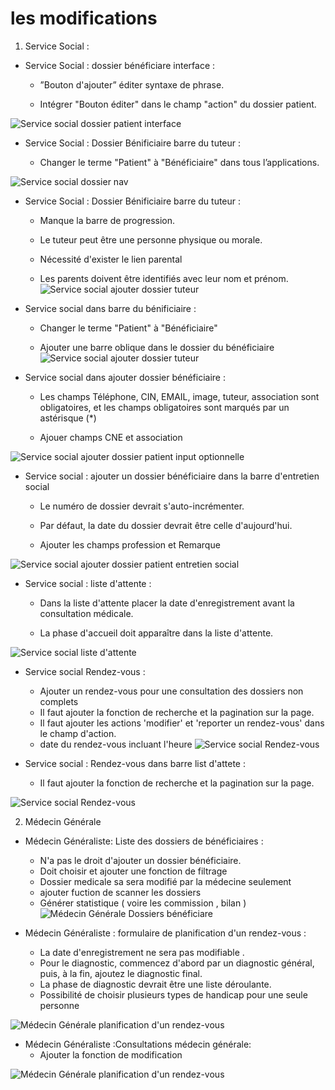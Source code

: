
# les modifications 
1. Service Social :

- Service Social : dossier bénéficiare interface :

    - ”Bouton d'ajouter” éditer syntaxe de phrase.

    - Intégrer "Bouton éditer" dans le champ "action" du dossier patient.


![Service social dossier patient interface](imgs/SerSocModification1.PNG)

- Service Social : Dossier Bénificiaire barre du tuteur :

    - Changer le terme "Patient" à "Bénéficiaire" dans tous l’applications.

![Service social dossier nav](imgs/SerSocModification2.PNG)

- Service Social : Dossier Bénificiaire barre du tuteur :

    - Manque la barre de progression.

    - Le tuteur peut être une personne physique ou morale.

    - Nécessité d'exister le lien  parental

    - Les parents doivent être identifiés avec leur nom et prénom.
![Service social ajouter dossier tuteur](imgs/SerSocModification3.PNG)

- Service social dans barre du bénificiaire :

    - Changer le terme "Patient" à "Bénéficiaire"

    - Ajouter une barre oblique dans le dossier du bénéficiaire
![Service social ajouter dossier tuteur](imgs/SerSocModification4.PNG)

- Service social dans ajouter dossier bénéficiaire  :

    - Les champs Téléphone, CIN, EMAIL, image, tuteur, association sont obligatoires, et les champs obligatoires sont marqués par un astérisque (*)

    - Ajouer champs CNE et association

![Service social ajouter dossier patient input optionnelle](imgs/SerSocModification5.png)


- Service social : ajouter un dossier bénéficiaire dans la barre d'entretien social

    - Le numéro de dossier devrait s'auto-incrémenter.

    - Par défaut, la date du dossier devrait être celle d'aujourd'hui.

    - Ajouter les champs profession et Remarque


![Service social ajouter dossier patient entretien social](imgs/SerSocModification6.png)

- Service social : liste d'attente :

    - Dans la liste d'attente placer la date d'enregistrement avant la consultation médicale.

    - La phase d'accueil doit apparaître dans la liste d'attente.

![Service social liste d'attente](imgs/SerSocModification7.png)

- Service social Rendez-vous :
    - Ajouter un rendez-vous pour une consultation des dossiers non complets
    - Il faut ajouter la fonction de recherche et la pagination sur la page.
    - Il faut ajouter les actions 'modifier' et 'reporter un rendez-vous' dans le champ d'action.
    - date du rendez-vous incluant l'heure
![Service social Rendez-vous](imgs/SerSocModification8.png)

- Service social : Rendez-vous dans barre list d'attete :
    - Il faut ajouter la fonction de recherche et la pagination sur la page.

![Service social Rendez-vous](imgs/SerSocModification9.png)


2. Médecin Générale

- Médecin Généraliste: Liste des dossiers de bénéficiaires :
    - N'a pas le droit d'ajouter un dossier bénéficiaire.
    - Doit choisir et ajouter une fonction de filtrage 
    - Dossier medicale sa sera modifié par la médecine seulement
    - ajouter fuction de scanner les dossiers
    -  Générer statistique  ( voire les  commission , bilan )
![Médecin Générale Dossiers bénéficiare](imgs/MGModification1.PNG)

- Médecin Généraliste : formulaire de planification d'un rendez-vous :
    - La date d'enregistrement ne sera pas modifiable .
    - Pour le diagnostic, commencez d'abord par un diagnostic général, puis, à la fin, ajoutez le diagnostic final.
    -  La phase de diagnostic devrait être une liste déroulante.
    - Possibilité de choisir plusieurs types de handicap pour une seule personne

![Médecin Générale planification d'un rendez-vous](imgs/MGModification2.PNG)

- Médecin Généraliste :Consultations médecin générale:
    - Ajouter la fonction de modification

![Médecin Générale planification d'un rendez-vous](imgs/MGModification3.png)


